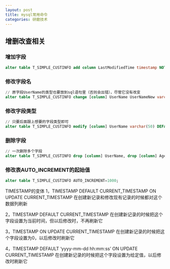 ```yaml
---
layout: post
title: mysql常用命令
categories: 研磨技术
---
```



## 增删改查相关

### 增加字段

```sql
alter table T_SIMPLE_CUSTINFO add column LastModifiedTime timestamp NOT NULL DEFAULT CURRENT_TIMESTAMP ON UPDATE CURRENT_TIMESTAMP;
```

### 修改字段名

```sql
// 原字段UserName的类型也要放到sql语句里（否则会出错），尽管它没有改变
alter table T_SIMPLE_CUSTINFO change [column] UserName UserNameNew varchar(50) DEFAULT '' COMMENT '用户名';
```

### 修改字段类型

```sql
// 只要后面跟上想要的字段类型即可
alter table T_SIMPLE_CUSTINFO modify [column] UserName varchar(50) DEFAULT '' COMMENT '用户名';
```

### 删除字段

```sql
// 一次删除多个字段
alter table T_SIMPLE_CUSTINFO drop [column] UserName, drop [column] Age;
```

### 修改表AUTO_INCREMENT的起始值

```sql
alter table T_SIMPLE_CUSTINFO AUTO_INCREMENT=1000;
```



TIMESTAMP的变体
1，TIMESTAMP DEFAULT CURRENT_TIMESTAMP ON UPDATE CURRENT_TIMESTAMP
在创建新记录和修改现有记录的时候都对这个数据列刷新

2，TIMESTAMP DEFAULT CURRENT_TIMESTAMP
在创建新记录的时候把这个字段设置为当前时间，但以后修改时，不再刷新它

3，TIMESTAMP ON UPDATE CURRENT_TIMESTAMP
在创建新记录的时候把这个字段设置为0，以后修改时刷新它

4，TIMESTAMP DEFAULT ‘yyyy-mm-dd hh:mm:ss’ ON UPDATE CURRENT_TIMESTAMP 
在创建新记录的时候把这个字段设置为给定值，以后修改时刷新它



	
	 
	

        









